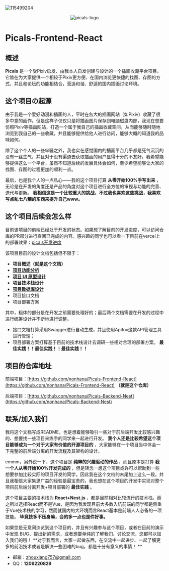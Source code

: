 ![115499204](https://common-1319721118.cos.ap-shanghai.myqcloud.com/picgo/115499204.jpg)

<div align="center">
   <img src="https://common-1319721118.cos.ap-shanghai.myqcloud.com/picgo/logo.png" alt="picals-logo" />
</div>

# Picals-Frontend-React

## 概述

**Picals** 是一个受Pixiv启发、由我本人自发创建与设计的一个插画收藏平台项目。它旨在为大家提供一个相较于Pixiv更方便、在国内浏览更快捷的找图、存图的方式，并且和论坛的功能相结合，营造和谐、舒适的国内插画讨论环境。

## 这个项目の起源

由于我是一个爱好动漫和插画的人，平时在各大的插画网站（如Pixiv）收藏了很多中意的画作。但是这样子仅仅只是将插画图片保存到电脑磁盘内部，我现在想要仿照Pixiv等插画网站，打造一个属于我自己的插画收藏空间，从而能够随时随地浏览到我自己的一些收藏，并且能够提供给他人进行访问，能够大概的知道我的品味如何。

除了这个个人的一些牢骚之外，我也实在感觉国内的插画平台几乎都是死气沉沉的没有一丝生气，并且对于没有渠道去获取插画的用户显得十分的不友好。我希望能够提供这么一个平台，虽然不知道后续的发展具体会如何，至少希望能够让大家的找图、存图的过程更加的顺利一点。

最后，也是我个人的一点私心——我的这个项目打算 **从零开始100%手写出来** ，无论是在开发的角度还是产品的角度对这个项目进行全方位的审视与功能的完善、迭代与更新。 **我相信这是一个比较重大的挑战，不过我也喜欢这些挑战，我喜欢写点乱七八糟的东西来提升自己www。**

## 这个项目后续会怎么样

目前该项目的前端已经处于开发的状态。如果想了解目前的开发进度，可以访问仓库的PR部分进行查阅已完成的内容。感兴趣的同学也可以看一下目前在vercel上的部署效果：[picals开发进度](https://picals.vercel.app)

该项目目前的设计文档包括但不限于：

- **项目概述（就是这个文档）**
- [**项目功能分析**](https://nonhana.xyz/2024/03/12/picals-about/Picals%E9%A1%B9%E7%9B%AE%E5%8A%9F%E8%83%BD%E5%88%86%E6%9E%90/)
- [**项目 UI 原型设计**](https://nonhana.xyz/2024/03/12/picals-about/Picals%E9%A1%B9%E7%9B%AEUI%E5%8E%9F%E5%9E%8B%E8%AE%BE%E8%AE%A1/)
- [**项目技术栈设计**](https://nonhana.xyz/2024/03/12/picals-about/Picals%E9%A1%B9%E7%9B%AE%E6%8A%80%E6%9C%AF%E6%A0%88%E8%AE%BE%E8%AE%A1/)
- [**项目数据库设计**](https://nonhana.xyz/2024/03/15/picals-about/Picals%E6%95%B0%E6%8D%AE%E5%BA%93%E8%AE%BE%E8%AE%A1%E6%96%87%E6%A1%A3/)
- 项目接口文档
- 项目部署方案

其中，粗体的部分是在开发之前需要处理好的；最后两个文档需要在开发的过程中进行统筹设计并不断地进行调整。

- 接口文档打算采用Swagger进行自动生成，并且使用Apifox这款API管理工具进行管理；
- 项目部署方案打算基于目前的技术栈设计去调研一些相对合理的部署方案。 **最佳实践！！最佳实践！！最佳实践！！**

## 项目的仓库地址

前端项目：[https://github.com/nonhana/Picals-Frontend-React](https://github.com/nonhana/Picals-Frontend-React) **（就是这个仓库）**

后端项目：[https://github.com/nonhana/Picals-Backend-Nest](https://github.com/nonhana/Picals-Backend-Nest)

## 联系/加入我们

我将这个文档写成README，也是想着能够吸引一些对于前后端开发比较感兴趣的、想要找一些项目来练手的同学来一起进行开发。 **我个人还是比较希望这个项目能够成为一个对于大家有价值的开源项目的** ，大家能够在一个项目当中体会一下完整的前后端分离的开发流程及其架构的设计。

emmm，另外说一下，这个项目是 **纯粹的兴趣驱动的作品** ，而且原本是打算 **我一个人从零开始100%开发完成的** ，但是转念一想这个项目或许可以帮助到一些想要参加比较实际的项目开发的同学，因此我在这个文档的末尾加上这么一段。并且我相信大家集思广益的经验是最宝贵的，我也想在这个项目的开发中实现对整个项目前后端分离开发+项目部署的 **最佳实践** 。

这个项目主要的技术栈为 **React+Nest.js** ，都是目前相对比较流行的技术栈。而之所以选择React而不是Vue，是因为我发现目前大多数入坑前端的同学都是侧重于Vue技术栈的学习，然而就国内的大环境而言React基本是前端人人必备的一项技能。 **毕竟技多不压身嘛，会的多一点也是件好事。** 

如果您是无意间浏览到这个项目的，并且有兴趣参与这个项目，或者在目前的演示中发现 BUG、提出新的需求，或者想要单纯的了解我们、讨论交流，您都可以加入我们的哦！ **对于我而言，大家一起做东西，在交流中一起进步、一起了解更多的前沿技术或者是解决一些困难的bug，都是十分有意义的事情！ ** 

- 邮箱：[zhouxiang757@gmail.com](mailto:zhouxiang757@gmail.com)
- QQ：**1209220829**

